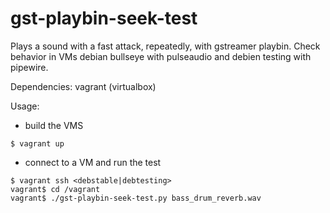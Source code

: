 # gst-playbin-seek-test

Plays a sound with a fast attack, repeatedly, with gstreamer playbin. Check
behavior in VMs debian bullseye with pulseaudio and debien testing
with pipewire.

Dependencies: vagrant (virtualbox)

Usage:

- build the VMS

```
$ vagrant up
```

- connect to a VM and run the test

```
$ vagrant ssh <debstable|debtesting>
vagrant$ cd /vagrant
vagrant$ ./gst-playbin-seek-test.py bass_drum_reverb.wav
```
